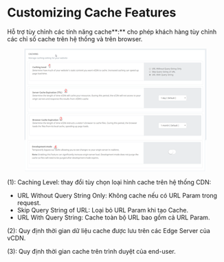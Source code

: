# Customizing Cache Features

Hỗ trợ tùy chỉnh các tính năng cache\*\*:\*\* cho phép khách hàng tùy chỉnh các chỉ số cache trên hệ thống và trên browser.

<figure><img src="../../.gitbook/assets/image (193).png" alt=""><figcaption></figcaption></figure>

(1): Caching Level: thay đổi tùy chọn loại hình cache trên hệ thống CDN:

* URL Without Query String Only: Không cache nếu có URL Param trong request.
* Skip Query String of URL: Loại bỏ URL Param khi tạo Cache.
* URL With Query String: Cache toàn bộ URL bao gồm cả URL Param.

(2): Quy định thời gian dữ liệu cache được lưu trên các Edge Server của vCDN.

(3): Quy định thời gian cache trên trình duyệt của end-user.
